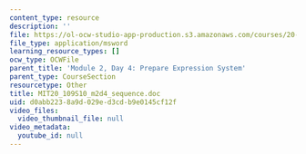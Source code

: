 ```yaml
---
content_type: resource
description: ''
file: https://ol-ocw-studio-app-production.s3.amazonaws.com/courses/20-109-laboratory-fundamentals-in-biological-engineering-spring-2010/d0abb2238a9d029ed3cdb9e0145cf12f_MIT20_109S10_m2d4_sequence.doc
file_type: application/msword
learning_resource_types: []
ocw_type: OCWFile
parent_title: 'Module 2, Day 4: Prepare Expression System'
parent_type: CourseSection
resourcetype: Other
title: MIT20_109S10_m2d4_sequence.doc
uid: d0abb223-8a9d-029e-d3cd-b9e0145cf12f
video_files:
  video_thumbnail_file: null
video_metadata:
  youtube_id: null
---
```

